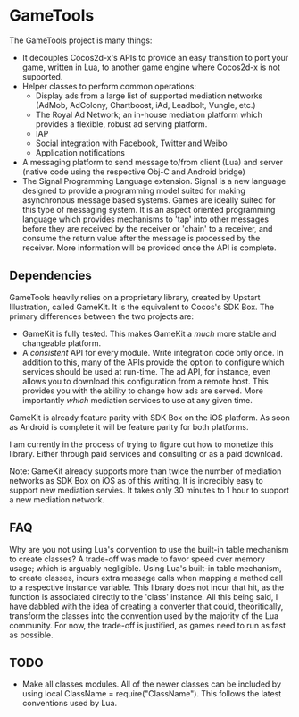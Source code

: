 # GameTools

The GameTools project is many things:
- It decouples Cocos2d-x's APIs to provide an easy transition to port your game, written in Lua, to another game engine where Cocos2d-x is not supported.
- Helper classes to perform common operations:
  - Display ads from a large list of supported mediation networks (AdMob, AdColony, Chartboost, iAd, Leadbolt, Vungle, etc.)
  - The Royal Ad Network; an in-house mediation platform which provides a flexible, robust ad serving platform.
  - IAP
  - Social integration with Facebook, Twitter and Weibo
  - Application notifications
- A messaging platform to send message to/from client (Lua) and server (native code using the respective Obj-C and Android bridge)
- The Signal Programming Language extension. Signal is a new language designed to provide a programming model suited for making asynchronous message based systems. Games are ideally suited for this type of messaging system. It is an aspect oriented programming language which provides mechanisms to 'tap' into other messages before they are received by the receiver or 'chain' to a receiver, and consume the return value after the message is processed by the receiver. More information will be provided once the API is complete.

## Dependencies

GameTools heavily relies on a proprietary library, created by Upstart Illustration, called GameKit. It is the equivalent to Cocos's SDK Box. The primary differences between the two projects are:
- GameKit is fully tested. This makes GameKit a _much_ more stable and changeable platform.
- A _consistent_ API for every module. Write integration code only once. In addition to this, many of the APIs provide the option to configure which services should be used at run-time. The ad API, for instance, even allows you to download this configuration from a remote host. This provides you with the ability to change how ads are served. More importantly _which_ mediation services to use at any given time.

GameKit is already feature parity with SDK Box on the iOS platform. As soon as Android is complete it will be feature parity for both platforms.

I am currently in the process of trying to figure out how to monetize this library. Either through paid services and consulting or as a paid download.

Note: GameKit already supports more than twice the number of mediation networks as SDK Box on iOS as of this writing. It is incredibly easy to support new mediation servies. It takes only 30 minutes to 1 hour to support a new mediation network.

## FAQ

Why are you not using Lua's convention to use the built-in table mechanism to create classes?
A trade-off was made to favor speed over memory usage; which is arguably negligible. Using Lua's built-in table mechanism, to create classes, incurs extra message calls when mapping a method call to a respective instance variable. This library does not incur that hit, as the function is associated directly to the 'class' instance. All this being said, I have dabbled with the idea of creating a converter that could, theoritically, transform the classes into the convention used by the majority of the Lua community. For now, the trade-off is justified, as games need to run as fast as possible.

## TODO

- Make all classes modules. All of the newer classes can be included by using local ClassName = require("ClassName"). This follows the latest conventions used by Lua.
